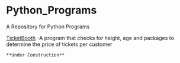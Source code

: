 # Python_Programs
A Repository for Python Programs

  [TicketBooth](https://github.com/NickolasKarapanos/Python_Programs/blob/main/ticketbooth.py) -A program that checks for height, age and packages to determine the price of tickets per customer
```
**Under Construction**
```

